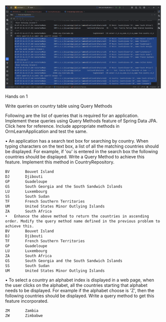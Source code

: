![img_1.png](output.png)

Hands on 1

Write queries on country table using Query Methods

Following are the list of queries that is required for an application. Implement these queries using Query Methods feature of Spring Data JPA. Click here for reference. Include appropriate methods in OrmLearnApplication and test the same.

•	An application has a search text box for searching by country. When typing characters on the text box, a list of all the matching countries should be displayed. For example, if 'ou' is entered in the search box the following countries should be displayed. Write a Query Method to achieve this feature. Implement this method in CountryRepository.
    
    BV       Bouvet Island                                
    DJ       Djibouti                                     
    GP       Guadeloupe                                   
    GS       South Georgia and the South Sandwich Islands
    LU       Luxembourg                                   
    SS       South Sudan                                  
    TF       French Southern Territories                  
    UM       United States Minor Outlying Islands         
    ZA       South Africa                                 
    •	Enhance the above method to return the countries in ascending order. Modify the query method name defined in the previous problem to achieve this.
    BV       Bouvet Island                                
    DJ       Djibouti                                     
    TF       French Southern Territories                  
    GP       Guadeloupe                                   
    LU       Luxembourg                                   
    ZA       South Africa                                 
    GS       South Georgia and the South Sandwich Islands
    SS       South Sudan                                  
    UM       United States Minor Outlying Islands       

•	To select a country an alphabet index is displayed in a web page, when the user clicks on the alphabet, all the countries starting that alphabet needs to be displayed. For example if the alphabet choose is 'Z', then the following countries should be displayed. Write a query method to get this feature incorporated.

    ZM       Zambia   
    ZW       Zimbabwe 
